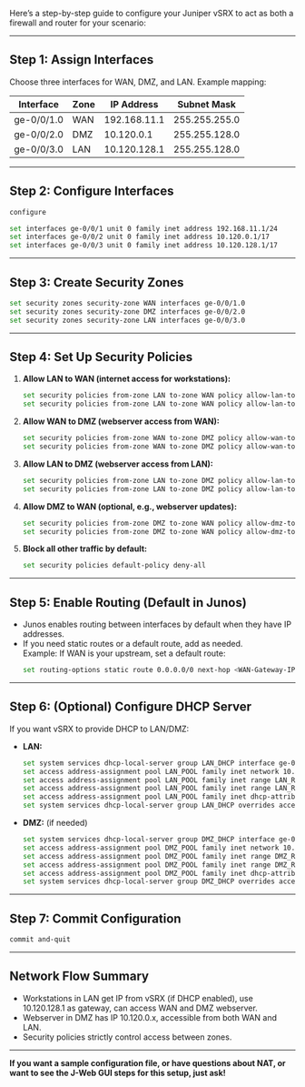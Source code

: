 Here’s a step-by-step guide to configure your Juniper vSRX to act as both a firewall and router for your scenario:

---

## **Step 1: Assign Interfaces**

Choose three interfaces for WAN, DMZ, and LAN. Example mapping:

| Interface    | Zone | IP Address         | Subnet Mask     |
|--------------|------|--------------------|-----------------|
| ge-0/0/1.0   | WAN  | 192.168.11.1       | 255.255.255.0   |
| ge-0/0/2.0   | DMZ  | 10.120.0.1         | 255.255.128.0   |
| ge-0/0/3.0   | LAN  | 10.120.128.1       | 255.255.128.0   |

---

## **Step 2: Configure Interfaces**

```sh
configure

set interfaces ge-0/0/1 unit 0 family inet address 192.168.11.1/24
set interfaces ge-0/0/2 unit 0 family inet address 10.120.0.1/17
set interfaces ge-0/0/3 unit 0 family inet address 10.120.128.1/17
```

---

## **Step 3: Create Security Zones**

```sh
set security zones security-zone WAN interfaces ge-0/0/1.0
set security zones security-zone DMZ interfaces ge-0/0/2.0
set security zones security-zone LAN interfaces ge-0/0/3.0
```

---

## **Step 4: Set Up Security Policies**

1. **Allow LAN to WAN (internet access for workstations):**
    ```sh
    set security policies from-zone LAN to-zone WAN policy allow-lan-to-wan match source-address any destination-address any application any
    set security policies from-zone LAN to-zone WAN policy allow-lan-to-wan then permit
    ```

2. **Allow WAN to DMZ (webserver access from WAN):**
    ```sh
    set security policies from-zone WAN to-zone DMZ policy allow-wan-to-dmz-web match source-address any destination-address any application any
    set security policies from-zone WAN to-zone DMZ policy allow-wan-to-dmz-web then permit
    ```

3. **Allow LAN to DMZ (webserver access from LAN):**
    ```sh
    set security policies from-zone LAN to-zone DMZ policy allow-lan-to-dmz-web match source-address any destination-address any application any
    set security policies from-zone LAN to-zone DMZ policy allow-lan-to-dmz-web then permit
    ```

4. **Allow DMZ to WAN (optional, e.g., webserver updates):**
    ```sh
    set security policies from-zone DMZ to-zone WAN policy allow-dmz-to-wan match source-address any destination-address any application any
    set security policies from-zone DMZ to-zone WAN policy allow-dmz-to-wan then permit
    ```

5. **Block all other traffic by default:**
    ```sh
    set security policies default-policy deny-all
    ```

---

## **Step 5: Enable Routing (Default in Junos)**

- Junos enables routing between interfaces by default when they have IP addresses.
- If you need static routes or a default route, add as needed.  
  Example: If WAN is your upstream, set a default route:
    ```sh
    set routing-options static route 0.0.0.0/0 next-hop <WAN-Gateway-IP>
    ```

---

## **Step 6: (Optional) Configure DHCP Server**

If you want vSRX to provide DHCP to LAN/DMZ:

- **LAN:**
    ```sh
    set system services dhcp-local-server group LAN_DHCP interface ge-0/0/3.0
    set access address-assignment pool LAN_POOL family inet network 10.120.128.0/17
    set access address-assignment pool LAN_POOL family inet range LAN_RANGE low 10.120.128.10
    set access address-assignment pool LAN_POOL family inet range LAN_RANGE high 10.120.128.200
    set access address-assignment pool LAN_POOL family inet dhcp-attributes router 10.120.128.1
    set system services dhcp-local-server group LAN_DHCP overrides access-profile LAN_POOL
    ```

- **DMZ:** (if needed)
    ```sh
    set system services dhcp-local-server group DMZ_DHCP interface ge-0/0/2.0
    set access address-assignment pool DMZ_POOL family inet network 10.120.0.0/17
    set access address-assignment pool DMZ_POOL family inet range DMZ_RANGE low 10.120.0.10
    set access address-assignment pool DMZ_POOL family inet range DMZ_RANGE high 10.120.0.200
    set access address-assignment pool DMZ_POOL family inet dhcp-attributes router 10.120.0.1
    set system services dhcp-local-server group DMZ_DHCP overrides access-profile DMZ_POOL
    ```

---

## **Step 7: Commit Configuration**

```sh
commit and-quit
```

---

## **Network Flow Summary**

- Workstations in LAN get IP from vSRX (if DHCP enabled), use 10.120.128.1 as gateway, can access WAN and DMZ webserver.
- Webserver in DMZ has IP 10.120.0.x, accessible from both WAN and LAN.
- Security policies strictly control access between zones.

---

**If you want a sample configuration file, or have questions about NAT, or want to see the J-Web GUI steps for this setup, just ask!**